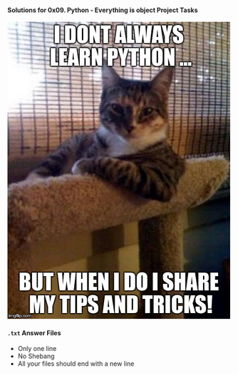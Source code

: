 #### Solutions for 0x09. Python - Everything is object Project Tasks

![everything is object](https://github.com/Odhiambo00/My-README-Images/blob/main/images/r_208403_QPSN8.jpg?raw=true)

#### `.txt` Answer Files
* Only one line
* No Shebang
* All your files should end with a new line

